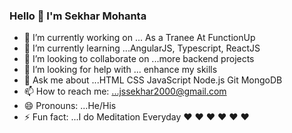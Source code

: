 ### Hello 👋  I'm Sekhar Mohanta

<!--
**jssekhar2000/jssekhar2000** is a ✨ _special_ ✨ repository because its `README.md` (this file) appears on your GitHub profile.

Here are some ideas to get you started:
-->
- 🔭 I’m currently working on ... As a Tranee At FunctionUp
- 🌱 I’m currently learning ...AngularJS, Typescript, ReactJS
- 👯 I’m looking to collaborate on ...more backend projects
- 🤔 I’m looking for help with ... enhance my skills
- 💬 Ask me about ...HTML CSS JavaScript Node.js Git MongoDB
- 📫 How to reach me: ...jssekhar2000@gmail.com
- 😄 Pronouns: ...He/His
- ⚡ Fun fact: ...I do Meditation Everyday ♥ ♥ ♥ ♥ ♥ ♥

